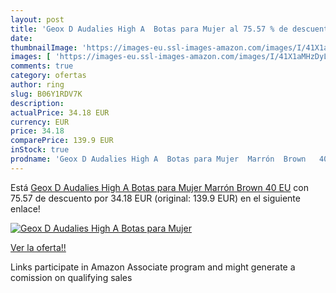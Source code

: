 ```yaml
---
layout: post
title: 'Geox D Audalies High A  Botas para Mujer al 75.57 % de descuento'
date: 
thumbnailImage: 'https://images-eu.ssl-images-amazon.com/images/I/41X1aMHzDyL._SL200_.jpg'
images: [ 'https://images-eu.ssl-images-amazon.com/images/I/41X1aMHzDyL._SL200_.jpg' ]
comments: true
category: ofertas
author: ring
slug: B06Y1RDV7K
description:
actualPrice: 34.18 EUR
currency: EUR
price: 34.18
comparePrice: 139.9 EUR
inStock: true
prodname: 'Geox D Audalies High A  Botas para Mujer  Marrón  Brown   40 EU'
---
```


Está [Geox D Audalies High A  Botas para Mujer  Marrón  Brown   40 EU](https://www.amazon.es/dp/B06Y1RDV7K/?tag=tolees-21) con 75.57 de descuento por 34.18 EUR (original: 139.9 EUR) en el siguiente enlace!

[![Geox D Audalies High A  Botas para Mujer](https://images-eu.ssl-images-amazon.com/images/I/41X1aMHzDyL._SL200_.jpg)](https://www.amazon.es/dp/B06Y1RDV7K/?tag=tolees-21)

[Ver la oferta!!](https://www.amazon.es/dp/B06Y1RDV7K/?tag=tolees-21)

Links participate in Amazon Associate program and might generate a comission on qualifying sales


